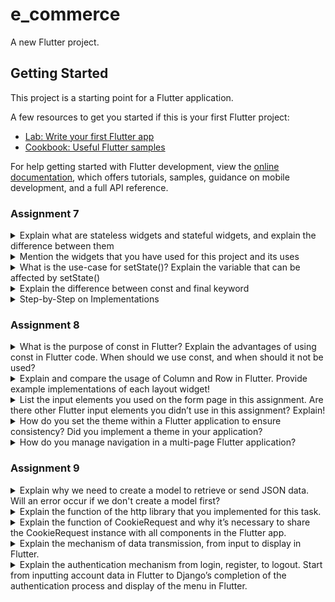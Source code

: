 # e_commerce

A new Flutter project.

## Getting Started

This project is a starting point for a Flutter application.

A few resources to get you started if this is your first Flutter project:

- [Lab: Write your first Flutter app](https://docs.flutter.dev/get-started/codelab)
- [Cookbook: Useful Flutter samples](https://docs.flutter.dev/cookbook)

For help getting started with Flutter development, view the
[online documentation](https://docs.flutter.dev/), which offers tutorials,
samples, guidance on mobile development, and a full API reference.

### Assignment 7
<details>
  <summary>Explain what are stateless widgets and stateful widgets, and explain the difference between them</summary>
  
  ---> Stateless widgets are widgets that never changes. Examples of stateless widgets include Icon, IconButton, and Text. They are static and do not hold a mutable state (meaning they have no class properties that change over time). In the other hand, stateful widget can change when a user interacts with it. They are said to be dynamic, meaning they can change its appearance when an event is triggered by a user interaction or when it receives a data. Examples include InkWell, Form, and TextField.
</details>

<details>
  <summary>Mention the widgets that you have used for this project and its uses</summary>
---> We use Scaffold, which provides the basic strcuture of the page with the AppBar and body. It acts as a container for other widgets to create a consistent layout through out the app. Another widget we use is Appbar, which displays the header at the top of the screen and contains the title, styled with custom color and font. Some stateless widgets we use in this project are Text-used for displaying text on screen and Icon-displays a specific icon; can be customized for colors and size. One stateful widget we use in the project is InkWell, which provides a ripple effect when an button/icon is tapped. It triggers the SnackBar when tapped. SnackBar is also a widget that displays a temporary message at the bottom of the application. It is triggered when a button is pressed. ThemeData is a widget to define the theme of the app, controlling the colors and other visualizations of the application. 
</details>

<details>
  <summary>What is the use-case for setState()? Explain the variable that can be affected by setState()</summary>
  
---> ```setState()``` is used to update the UI to reflect changes in variables or modify the state variables based on user interaction. It is used to update the user interface in response to changes in state variables. Variables that can be affected by ```setState()``` are only the ones that are within the  ```state``` class of ```Stateful``` widgets. 
  
</details>

<details>
  <summary>Explain the difference between const and final keyword</summary>
---> Const and final keywords behaves the same way, but const makes the variable constant from compile-time only while final keyword is used to hardcode the values of the variable and cannot be altered in future. Final is useed when a variable doesn't need to be reassigned but can be calculated at runtime. Const are used for variables which have known values. 
</details>

<details>
  <summary>Step-by-Step on Implementations</summary>
<br/>

Preparation:
---
- Create a new Flutter project with the name e_commerce, then enter the project directory
  ```
  flutter create e_commerce
  cd e_commerce
  ```
- To run the project:
  ```
  flutter run
  ```
---
1. Create a new file name ```menu.dart``` in the ```e_commerce/lib``` directory. On the first line of the file, add the follwing code:
```
import 'package:flutter/material.dart';
```

2. From the ```main.dart``` file, cut the lines from line 39 to the end that contains the two classes below, and paste it to the file ```menu.dart``` created just prior to. 
```
class MyHomePage ... {
    ...
}

class _MyHomePageState ... {
    ...
}
```

3. Add the following code at the beginning of the file in ```main.dart```
```
import 'package:e_commerce/menu.dart';
```

#### Create a Card with NPM, Name, and Class
4. To create a card with NPM, Name, and Class in Flutter, it is essential to declare three variables of type strings containing the NPM, name and class in the ```class MyHomePage``` in the ```menu.dart``` file as shown below:
```
class MyHomePage extends StatelessWidget {
    final String npm = '2306199743'; // NPM
    final String name = 'Min Kim'; // Name
    final String className = 'KKI'; // Class
    ...
}
```

5. After declaring the three variables, create a new class name ```InfoCard``` in the ```menu.dart``` file to create a simple card that displays the NPM, name, and class information.
```
...
class InfoCard extends StatelessWidget {
  // Card information that displays the title and content.

  final String title;  // Card title.
  final String content;  // Card content.

  const InfoCard({super.key, required this.title, required this.content});

  @override
  Widget build(BuildContext context) {
    return Card(
      // Create a card box with a shadow.
      elevation: 2.0,
      child: Container(
        // Set the size and spacing within the card.
        width: MediaQuery.of(context).size.width / 3.5, // Adjust with the width of the device used.
        padding: const EdgeInsets.all(16.0),
        // Place the title and content vertically.
        child: Column(
          children: [
            Text(
              title,
              style: const TextStyle(fontWeight: FontWeight.bold),
            ),
            const SizedBox(height: 8.0),
            Text(content),
          ],
        ),
      ),
    );
  }
}
```

#### Create a Button Card with Icon
6. Create a new class named ```ItemHomepage``` that contains the attributes of the card. On the ```menu.dart``` file, put the code snippet given below outside of the ```MyHomePage``` and ```InfoCard``` class. Then create a list of ```ItemHomepage``` that contains the buttons you want to add to the ```MyHomePage``` class.
```
...
 class ItemHomepage {
     final String name;
     final IconData icon;

     ItemHomepage(this.name, this.icon);
 }
 ...
```
```
class MyHomePage extends StatelessWidget {  
     ...
     final List<ItemHomepage> items = [
         ItemHomepage("View Product List", Icons.mood),
         ItemHomepage("Add Product", Icons.add),
         ItemHomepage("Logout", Icons.logout),
     ];
     ...
 }
```

7. After adding the buttons, create a ```ItemCard``` class to display the button on the home page of the application. When The button is pressed, it will display a snackbar message "You have pressed the [button name] button.".
```
...
class ItemCard extends StatelessWidget {
  // Display the card with an icon and name.

  final ItemHomepage item; 
  
  const ItemCard(this.item, {super.key}); 

  @override
  Widget build(BuildContext context) {
    return Material(
      // Specify the background color of the application theme.
      color: Theme.of(context).colorScheme.secondary,
      // Round the card border.
      borderRadius: BorderRadius.circular(12),
      
      child: InkWell(
        // Action when the card is pressed.
        onTap: () {
          // Display the SnackBar message when the card is pressed.
          ScaffoldMessenger.of(context)
            ..hideCurrentSnackBar()
            ..showSnackBar(
              SnackBar(content: Text("You have pressed the ${item.name} button!"))
            );
        },
        // Container to store the Icon and Text
        child: Container(
          padding: const EdgeInsets.all(8),
          child: Center(
            child: Column(
              // Place the Icon and Text in the center of the card.
              mainAxisAlignment: MainAxisAlignment.center,
              children: [
                Icon(
                  item.icon,
                  color: Colors.white,
                  size: 30.0,
                ),
                const Padding(padding: EdgeInsets.all(3)),
                Text(
                  item.name,
                  textAlign: TextAlign.center,
                  style: const TextStyle(color: Colors.white),
                ),
              ],
            ),
          ),
        ),
      ),
    );
  }
}
...
```

8. Next, to integrate and display all the cards on the ```HomePage```, change the ```Widget build()``` section in ```MyHomePage``` class.
```
...
class MyHomePage extends StatelessWidget {
  ...  
  @override
  Widget build(BuildContext context) {
    // Scaffold provides the basic structure of the page with the AppBar and body.
    return Scaffold(
      // AppBar is the top part of the page that displays the title.
      appBar: AppBar(
        // The title of the application with white text and bold font.
        title: const Text(
          'Study Together With Notes',
          style: TextStyle(
            color: Colors.white,
            fontWeight: FontWeight.bold,
          ),
        ),
        // The background color of the AppBar is obtained from the application theme color scheme.
        backgroundColor: Theme.of(context).colorScheme.primary,
      ),
      // Body of the page with paddings around it.
      body: Padding(
        padding: const EdgeInsets.all(16.0),
        // Place the widget vertically in a column.
        child: Column(
          crossAxisAlignment: CrossAxisAlignment.center,
          children: [
            // Row to display 3 InfoCard horizontally.
            Row(
              mainAxisAlignment: MainAxisAlignment.spaceEvenly,
              children: [
                InfoCard(title: 'NPM', content: npm),
                InfoCard(title: 'Name', content: name),
                InfoCard(title: 'Class', content: className),
              ],
            ),

            // Give a vertical space of 16 units.
            const SizedBox(height: 16.0),

            // Place the following widget in the center of the page.
            Center(
              child: Column(
                // Place the text and grid item vertically.

                children: [
                  // Display the welcome message with bold font and size 18.
                  const Padding(
                    padding: EdgeInsets.only(top: 16.0),
                    child: Text(
                      'Welcome to Study Together with Notes',
                      style: TextStyle(
                        fontWeight: FontWeight.bold,
                        fontSize: 18.0,
                      ),
                    ),
                  ),

                  // Grid to display ItemCard in a 3 column grid.
                  GridView.count(
                    primary: true,
                    padding: const EdgeInsets.all(20),
                    crossAxisSpacing: 10,
                    mainAxisSpacing: 10,
                    crossAxisCount: 3,
                    // To ensure that the grid fits its height.
                    shrinkWrap: true,

                    // Display ItemCard for each item in the items list.
                    children: items.map((ItemHomepage item) {
                      return ItemCard(item);
                    }).toList(),
                  ),
                ],
              ),
            ),
          ],
        ),
      ),
    );
  }
}
...
```

9. To implement different colors for each buttons (```View Product List```, ```Add Product```, ```Logout```), add a ```color``` property to ```ItemHomepage``` class to represent each item's unique color. Then, in ```ItemCard``` widget, add a line of code to assign ```item.color``` for the background color. Next, in ```MyHomePage``` items list, add unique colors to each item so that each buttons have different colors.
```
class ItemHomepage {
...
final Color color; 
...

```
```
class ItemCard extends StatelessWidget {
...
  @override
    Widget build(BuildContext context) {
      return Material(
        color: item.color,
...
```
```
class MyHomePage extends StatelessWidget {
...
  final List<ItemHomepage> items = [
      ItemHomepage("View Product List", Icons.mood, Colors.teal),
      ItemHomepage("Add Product", Icons.add, Colors.green),
      ItemHomepage("Logout", Icons.logout, Colors.deepOrange),
    ];
...
```
</details>

### Assignment 8

<details>
  <summary>What is the purpose of const in Flutter? Explain the advantages of using const in Flutter code. When should we use const, and when should it not be used?</summary>

  ##### The use of ```const``` keyword is to serve as an indicator that tells the compiler that "for this variable, it will never change, so create one copy of it and wherever it's mentioned, reference back to the copy." Using ```const``` in Flutter can enhance the application's performance and efficiency - it results in faster, smoother, and more memory-efficient apps since it allows Flutter to reuse the existing object instead of creating a new one. Employing ```const``` shines in immutable data objects, pre-defined values, and optimizing widget trees. It is best to avoid const, if an object's data needs to be modified after creation or object's fetched data is from an external source.
</details>

<details>
  <summary>Explain and compare the usage of Column and Row in Flutter. Provide example implementations of each layout widget!</summary>

  ##### Column widget is used to arrange widgets vertically and Row widget is used to arrange widgets horizontally. Column widget arranges its children vertically, so is often used to stack widgets from top to bottom, such as text labels, buttons, or images in a single column. Row widget arranges its children horizontally and is used to display widgets side by side, such as text or buttons in a single row.
```
// Example of Column Implementation
... 
  child: Column(
    // Place the Icon and Text in the center of the card.
    mainAxisAlignment: MainAxisAlignment.center,
      children: [
        Icon(
        item.icon,
        color: Colors.white,
        size: 30.0,
        ),
        const Padding(padding: EdgeInsets.all(3)),
        Text(
          item.name,
          textAlign: TextAlign.center,
          style: const TextStyle(color: Colors.white),
        ),
      ],
    ),
...
```
```
// Example of Row Implementation
...
  children: [
    // Row to display 3 InfoCard horizontally.
    Row(
      mainAxisAlignment: MainAxisAlignment.spaceEvenly,
      children: [
        InfoCard(title: 'NPM', content: npm),
        InfoCard(title: 'Name', content: name),
        InfoCard(title: 'Class', content: className),
      ],
    ),
... 
```
</details>

<details>
  <summary>List the input elements you used on the form page in this assignment. Are there other Flutter input elements you didn’t use in this assignment? Explain!</summary>

  ##### Input elements that are used are ```TextFormField``` for text inputs in fields such as name, subject, description, and price, and ```ElevatedButton``` used as a submit button to save the form data. Some other Flutter input elements that aren't used in the form are: checkbox (used for binary choices), Switch (used for toggles) and Radio (allows users to select one optino from multiple choices).
</details>

<details>
  <summary>How do you set the theme within a Flutter application to ensure consistency? Did you implement a theme in your application?</summary>

  ##### It is possible to set the theme by defining the theme in ```MaterialApp``` by adding the ```theme``` property to ```MaterialApp```, or use theme in widgets to ensure consistency by referencing ```Theme.of(context)```. In my application, it uses both.
```
theme: ThemeData(
  colorScheme: ColorScheme.fromSwatch(
    primarySwatch: Colors.teal,
  ).copyWith(secondary: Colors.teal[200]),
),
```
```
decoration: BoxDecoration(
  color: Theme.of(context).colorScheme.primary,
),
```
</details>

<details>
  <summary>How do you manage navigation in a multi-page Flutter application?</summary>

  ##### Navigation is managed using Flutter's ```Navigation```, which allows you to push and pop routes (screens) onto and off of the navigation stack. Routes are often defined by ```MaterialPageRoute``` or by name routes. 
```
ListTile(
  leading: const Icon(Icons.home_outlined),
  title: const Text('Home Page'),
  // Redirection part to MyHomePage
  onTap: () {
    Navigator.pushReplacement(
      context,
      MaterialPageRoute(
        builder: (context) => MyHomePage(),
      ));
    },
),
```

</details>

### Assignment 9

<details>
  <summary>Explain why we need to create a model to retrieve or send JSON data. Will an error occur if we don't create a model first?</summary>

  ##### Creating a model to retrieve or send JSON data provides structure and consistency when handling complex data. An error may not occur if you handle the JSON directly using Map<String, dynamic> types, but it makes the code error-prone and harder to maintain.
</details>

<details>
  <summary>Explain the function of the http library that you implemented for this task.</summary>

  ##### The http library facilitates network requests to interact with APIs. It provides tools to send request, handles responses, and handle errors. It is crucial for sending GET requests to the Django backend to fetch product data as JSON.
</details>

<details>
  <summary>Explain the function of CookieRequest and why it’s necessary to share the CookieRequest instance with all components in the Flutter app.</summary>

  ##### The CookieRequest class manages sessions and cookies for authentication in Flutter apps. It allows session persistence, state management, and cross-component usage. 
</details>

<details>
  <summary>Explain the mechanism of data transmission, from input to display in Flutter.</summary>

  ##### The user inputs data via TextFormField, and Flutter validates the input using Form and GlobalKey<FormState>. The data is then packages into a request, and set to the backend using http or CookieRequest. The Django receieves the request, processes the data, and sends a JSON response. The response is received in Flutter, deserialized into models, and passed to widgets for rendering.Flutter’s UI is updated using widgets like FutureBuilder or ListView.builder to present the processed data to the user.
</details>

<details>
  <summary>Explain the authentication mechanism from login, register, to logout. Start from inputting account data in Flutter to Django’s completion of the authentication process and display of the menu in Flutter.</summary>

  ##### For login:
  User enters credentials (username and password). Data is sent to Django's /login/ endpoint via POST.Django checks the credentials against the database. If the credentials are valid, a session cookie is created and returned. CookieRequest stores the session cookie, and enabling subsequent authenticated requests. Then if the login is successful, the app navigates to the homepage. 

  ##### For registration
  User fills in registration details, then the data is sent to Django's /register/ endpoint. Django validates that data and creates a new user.

  ##### For logout
  User clicks on the logout button, which sends a POST request to Django's /logout/ endpoint. Django clears the session and invalidates the session cookie. The CookieRequest removes the session cookie, and the app navigates back to the login screen
</details>


